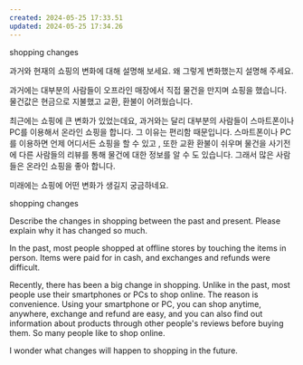 ```yaml
---
created: 2024-05-25 17:33.51
updated: 2024-05-25 17:34.26
---
```

shopping changes

과거와 현재의 쇼핑의 변화에 대해 설명해 보세요.
왜 그렇게 변화했는지 설명해 주세요.

과거에는 대부분의 사람들이 오프라인 매장에서 직접 물건을 만지며 쇼핑을 했습니다. 물건값은 현금으로 지불했고 교환, 환불이 어려웠습니다.

최근에는 쇼핑에 큰 변화가 있었는데요, 과거와는 달리 대부분의 사람들이 스마트폰이나 PC를 이용해서 온라인 쇼핑을 합니다. 그 이유는 편리함 때문입니다. 스마트폰이나 PC를 이용하면 언제 어디서든 쇼핑을 할 수 있고 , 또한 교환 환불이 쉬우며 물건을 사기전에 다른 사람들의 리뷰를 통해 물건에 대한 정보를 알 수 도 있습니다. 
그래서 많은 사람들은 온라인 쇼핑을 좋아 합니다.

미래에는 쇼핑에 어떤 변화가 생길지 궁금하네요.


shopping changes

Describe the changes in shopping between the past and present.
Please explain why it has changed so much.

In the past, most people shopped at offline stores by touching the items in person. Items were paid for in cash, and exchanges and refunds were difficult.

Recently, there has been a big change in shopping. Unlike in the past, most people use their smartphones or PCs to shop online. The reason is convenience. Using your smartphone or PC, you can shop anytime, anywhere, exchange and refund are easy, and you can also find out information about products through other people's reviews before buying them. 
So many people like to shop online.

I wonder what changes will happen to shopping in the future.




